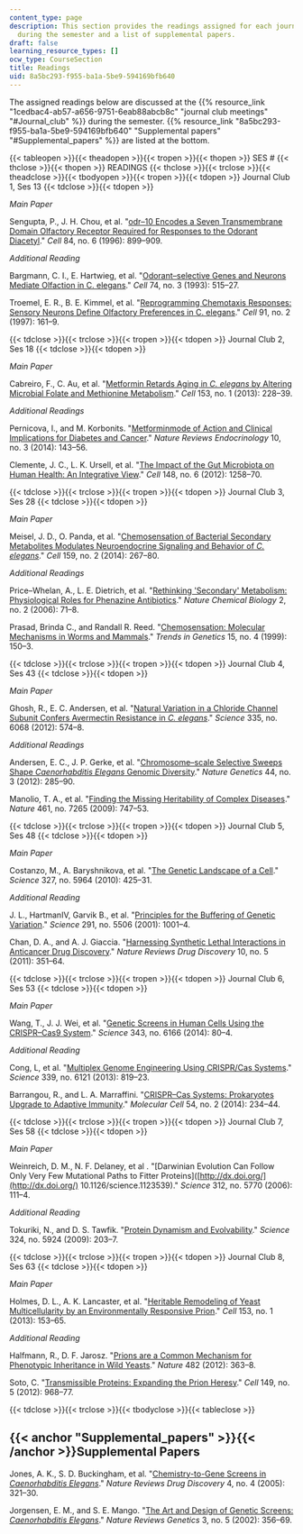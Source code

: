 ```yaml
---
content_type: page
description: This section provides the readings assigned for each journal club meeting
  during the semester and a list of supplemental papers.
draft: false
learning_resource_types: []
ocw_type: CourseSection
title: Readings
uid: 8a5bc293-f955-ba1a-5be9-594169bfb640
---
```

The assigned readings below are discussed at the {{% resource_link "1cedbac4-ab57-a656-9751-6eab88abcb8c" "journal club meetings" "#Journal_club" %}} during the semester. {{% resource_link "8a5bc293-f955-ba1a-5be9-594169bfb640" "Supplemental papers" "#Supplemental_papers" %}} are listed at the bottom.

{{< tableopen >}}{{< theadopen >}}{{< tropen >}}{{< thopen >}}
SES #
{{< thclose >}}{{< thopen >}}
READINGS
{{< thclose >}}{{< trclose >}}{{< theadclose >}}{{< tbodyopen >}}{{< tropen >}}{{< tdopen >}}
Journal Club 1, Ses 13
{{< tdclose >}}{{< tdopen >}}

*Main Paper*

Sengupta, P., J. H. Chou, et al. "[odr–10 Encodes a Seven Transmembrane Domain Olfactory Receptor Required for Responses to the Odorant Diacetyl](http://dx.doi.org/10.1016/S0092-8674(00)81068-5)." *Cell* 84, no. 6 (1996): 899–909.

*Additional Reading*

Bargmann, C. I., E. Hartwieg, et al. "[Odorant–selective Genes and Neurons Mediate Olfaction in C. elegans](https://dx.doi.org/10.1016/0092-8674(93)80053-H)." *Cell* 74, no. 3 (1993): 515–27.

Troemel, E. R., B. E. Kimmel, et al. "[Reprogramming Chemotaxis Responses: Sensory Neurons Define Olfactory Preferences in C. elegans](http://dx.doi.org/10.1016/S0092-8674(00)80399-2)." *Cell* 91, no. 2 (1997): 161–9.

{{< tdclose >}}{{< trclose >}}{{< tropen >}}{{< tdopen >}}
Journal Club 2, Ses 18
{{< tdclose >}}{{< tdopen >}}

*Main Paper*

Cabreiro, F., C. Au, et al. "[Metformin Retards Aging in *C. elegans* by Altering Microbial Folate and Methionine Metabolism](http://dx.doi.org/10.1016/j.cell.2013.02.035)." *Cell* 153, no. 1 (2013): 228–39.

*Additional Readings*

Pernicova, I., and M. Korbonits. "[Metforminmode of Action and Clinical Implications for Diabetes and Cancer](http://dx.doi.org/10.1038/nrendo.2013.256)." *Nature Reviews Endocrinology* 10, no. 3 (2014): 143–56.

Clemente, J. C., L. K. Ursell, et al. "[The Impact of the Gut Microbiota on Human Health: An Integrative View](http://dx.doi.org/10.1016/j.cell.2012.01.035)." *Cell* 148, no. 6 (2012): 1258–70.

{{< tdclose >}}{{< trclose >}}{{< tropen >}}{{< tdopen >}}
Journal Club 3, Ses 28
{{< tdclose >}}{{< tdopen >}}

*Main Paper*

Meisel, J. D., O. Panda, et al. "[Chemosensation of Bacterial Secondary Metabolites Modulates Neuroendocrine Signaling and Behavior of *C. elegans*](http://dx.doi.org/10.1016/j.cell.2014.09.011)." *Cell* 159, no. 2 (2014): 267–80.

*Additional Readings*

Price–Whelan, A., L. E. Dietrich, et al. "[Rethinking 'Secondary' Metabolism: Physiological Roles for Phenazine Antibiotics](http://dx.doi.org/10.1038/nchembio764)." *Nature Chemical Biology* 2, no. 2 (2006): 71–8.

Prasad, Brinda C., and Randall R. Reed. "[Chemosensation: Molecular Mechanisms in Worms and Mammals](http://dx.doi.org/10.1016/S0168-9525(99)01695-9)." *Trends in Genetics* 15, no. 4 (1999): 150–3.

{{< tdclose >}}{{< trclose >}}{{< tropen >}}{{< tdopen >}}
Journal Club 4, Ses 43
{{< tdclose >}}{{< tdopen >}}

*Main Paper*

Ghosh, R., E. C. Andersen, et al. "[Natural Variation in a Chloride Channel Subunit Confers Avermectin Resistance in *C. elegans*](http://dx.doi.org/10.1126/science.1214318)." *Science* 335, no. 6068 (2012): 574–8.

*Additional Readings*

Andersen, E. C., J. P. Gerke, et al. "[Chromosome–scale Selective Sweeps Shape *Caenorhabditis Elegans* Genomic Diversity](http://dx.doi.org/10.1038/ng.1050)." *Nature Genetics* 44, no. 3 (2012): 285–90.

Manolio, T. A., et al. "[Finding the Missing Heritability of Complex Diseases](http://dx.doi.org/10.1038/nature08494)." *Nature* 461, no. 7265 (2009): 747–53.

{{< tdclose >}}{{< trclose >}}{{< tropen >}}{{< tdopen >}}
Journal Club 5, Ses 48
{{< tdclose >}}{{< tdopen >}}

*Main Paper*

Costanzo, M., A. Baryshnikova, et al. "[The Genetic Landscape of a Cell](http://dx.doi.org/10.1126/science.1180823)." *Science* 327, no. 5964 (2010): 425–31.

*Additional Reading*

J. L., HartmanIV, Garvik B., et al. "[Principles for the Buffering of Genetic Variation](http://www.sciencemag.org/content/291/5506/1001.long)." *Science* 291, no. 5506 (2001): 1001–4.

Chan, D. A., and A. J. Giaccia. "[Harnessing Synthetic Lethal Interactions in Anticancer Drug Discovery](http://dx.doi.org/10.1038/nrd3374)." *Nature Reviews Drug Discovery* 10, no. 5 (2011): 351–64.

{{< tdclose >}}{{< trclose >}}{{< tropen >}}{{< tdopen >}}
Journal Club 6, Ses 53
{{< tdclose >}}{{< tdopen >}}

*Main Paper*

Wang, T., J. J. Wei, et al. "[Genetic Screens in Human Cells Using the CRISPR–Cas9 System](http://dx.doi.org/10.1126/science.1246981)." *Science* 343, no. 6166 (2014): 80–4.

*Additional Reading*

Cong, L, et al. "[Multiplex Genome Engineering Using CRISPR/Cas Systems](http://dx.doi.org/10.1126/science.1231143)." *Science* 339, no. 6121 (2013): 819–23.

Barrangou, R., and L. A. Marraffini. "[CRISPR–Cas Systems: Prokaryotes Upgrade to Adaptive Immunity](http://dx.doi.org/10.1016/j.molcel.2014.03.011)." *Molecular Cell* 54, no. 2 (2014): 234–44.

{{< tdclose >}}{{< trclose >}}{{< tropen >}}{{< tdopen >}}
Journal Club 7, Ses 58
{{< tdclose >}}{{< tdopen >}}

*Main Paper*

Weinreich, D. M., N. F. Delaney, et al . "\[Darwinian Evolution Can Follow Only Very Few Mutational Paths to Fitter Proteins\]([http://dx.doi.org/](http://dx.doi.org/) 10.1126/science.1123539)." *Science* 312, no. 5770 (2006): 111–4.

*Additional Reading*

Tokuriki, N., and D. S. Tawfik. "[Protein Dynamism and Evolvability](http://dx.doi.org/10.1126/science.1169375)." *Science* 324, no. 5924 (2009): 203–7.

{{< tdclose >}}{{< trclose >}}{{< tropen >}}{{< tdopen >}}
Journal Club 8, Ses 63
{{< tdclose >}}{{< tdopen >}}

*Main Paper*

Holmes, D. L., A. K. Lancaster, et al. "[Heritable Remodeling of Yeast Multicellularity by an Environmentally Responsive Prion](http://dx.doi.org/10.1016/j.cell.2013.02.026)." *Cell* 153, no. 1 (2013): 153–65.

*Additional Reading*

Halfmann, R., D. F. Jarosz. "[Prions are a Common Mechanism for Phenotypic Inheritance in Wild Yeasts](http://dx.doi.org/10.1038/nature10875)." *Nature* 482 (2012): 363–8.

Soto, C. "[Transmissible Proteins: Expanding the Prion Heresy](http://dx.doi.org/10.1016/j.cell.2012.05.007)." *Cell* 149, no. 5 (2012): 968–77.

{{< tdclose >}}{{< trclose >}}{{< tbodyclose >}}{{< tableclose >}}

## {{< anchor "Supplemental_papers" >}}{{< /anchor >}}Supplemental Papers

Jones, A. K., S. D. Buckingham, et al. "[Chemistry-to-Gene Screens in *Caenorhabditis Elegans*](http://dx.doi.org/10.1038/nrd1692)." *Nature Reviews Drug Discovery* 4, no. 4 (2005): 321–30.

Jorgensen, E. M., and S. E. Mango. "[The Art and Design of Genetic Screens: *Caenorhabditis Elegans*](http://dx.doi.org/10.1038/nrg794)." *Nature Reviews Genetics* 3, no. 5 (2002): 356–69.